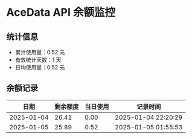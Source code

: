 # AceData API 余额监控

## 统计信息
- 累计使用量：0.52 元
- 有效统计天数：1 天
- 日均使用量：0.52 元

## 余额记录
|日期|剩余额度|当日使用|记录时间|
|---|---|---|---|
|2025-01-04|26.41|0.00|2025-01-04 22:20:29|
|2025-01-05|25.89|0.52|2025-01-05 01:55:53|

